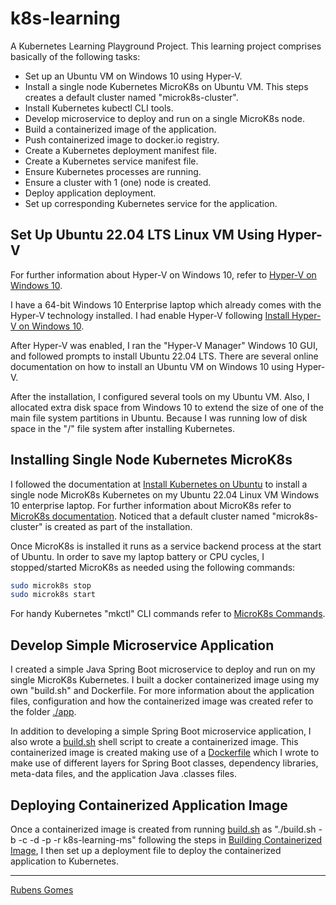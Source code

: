 # k8s-learning

A Kubernetes Learning Playground Project.  This learning project comprises
basically of the following tasks:

- Set up an Ubuntu VM on Windows 10 using Hyper-V.
- Install a single node Kubernetes MicroK8s on Ubuntu VM. This steps creates a
  default cluster named "microk8s-cluster".
- Install Kubernetes kubectl CLI tools.
- Develop microservice to deploy and run on a single MicroK8s node.
- Build a containerized image of the application.
- Push containerized image to docker.io registry.
- Create a Kubernetes deployment manifest file.
- Create a Kubernetes service manifest file.
- Ensure Kubernetes processes are running.
- Ensure a cluster with 1 (one) node is created.
- Deploy application deployment.
- Set up corresponding Kubernetes service for the application.

## Set Up Ubuntu 22.04 LTS Linux VM Using Hyper-V

For further information about Hyper-V on Windows 10, refer to
[Hyper-V on Windows 10](https://learn.microsoft.com/en-us/virtualization/hyper-v-on-windows/?source=recommendations).

I have a 64-bit Windows 10 Enterprise laptop which already comes with the Hyper-V 
technology installed.  I had enable Hyper-V following [Install Hyper-V on Windows 10](https://learn.microsoft.com/en-us/virtualization/hyper-v-on-windows/quick-start/enable-hyper-v).

After Hyper-V was enabled, I ran the "Hyper-V Manager" Windows 10 GUI, and
followed prompts to install Ubuntu 22.04 LTS.  There are several online
documentation on how to install an Ubuntu VM on Windows 10 using Hyper-V.

After the installation, I configured several tools on my Ubuntu VM.  Also, I 
allocated extra disk space from Windows 10 to extend the size of one of the
main file system partitions in Ubuntu.  Because I was running low of disk space
in the "/" file system after installing Kubernetes.

## Installing Single Node Kubernetes MicroK8s

I followed the documentation at
[Install Kubernetes on Ubuntu](https://ubuntu.com/kubernetes/install)
to install a single node MicroK8s Kubernetes on my Ubuntu 22.04 Linux VM 
Windows 10 enterprise laptop. For further information about MicroK8s refer to 
[MicroK8s documentation](https://microk8s.io/docs?_ga=2.10857782.324099204.1668363292-1340609638.1668067881).  Noticed that a
default cluster named "microk8s-cluster" is created as part of the installation.

Once MicroK8s is installed it runs as a service backend process at the start of
Ubuntu.  In order to save my laptop battery or CPU cycles, I stopped/started 
MicroK8s as needed using the following commands:

```bash
sudo microk8s stop
sudo microk8s start
```

For handy Kubernetes "mkctl" CLI commands refer to [MicroK8s Commands](./k8s/README.md).

## Develop Simple Microservice Application

I created a simple Java Spring Boot microservice to deploy and run on my single
MicroK8s Kubernetes.   I built a docker containerized image using my own 
"build.sh" and Dockerfile.  For more information about the application files,
configuration and how the containerized image was created refer to the folder
[./app](./app/README.md).

In addition to developing a simple Spring Boot microservice application, I also
wrote a [build.sh](./docker/build.sh) shell script to create a containerized
image.  This containerized image is created making use of a 
[Dockerfile](./docker/ctx/Dockerfile) which I wrote to make use of different
layers for Spring Boot classes, dependency libraries, meta-data files, and the
application Java .classes files.

## Deploying Containerized Application Image

Once a containerized image is created from running [build.sh](./docker/build.sh)
as "./build.sh -b -c -d -p -r k8s-learning-ms" following the steps in 
[Building Containerized Image](./docker/README.md), I then set up a deployment
file to deploy the containerized application to Kubernetes.



---
[Rubens Gomes](https://rubensgomes.com/)
